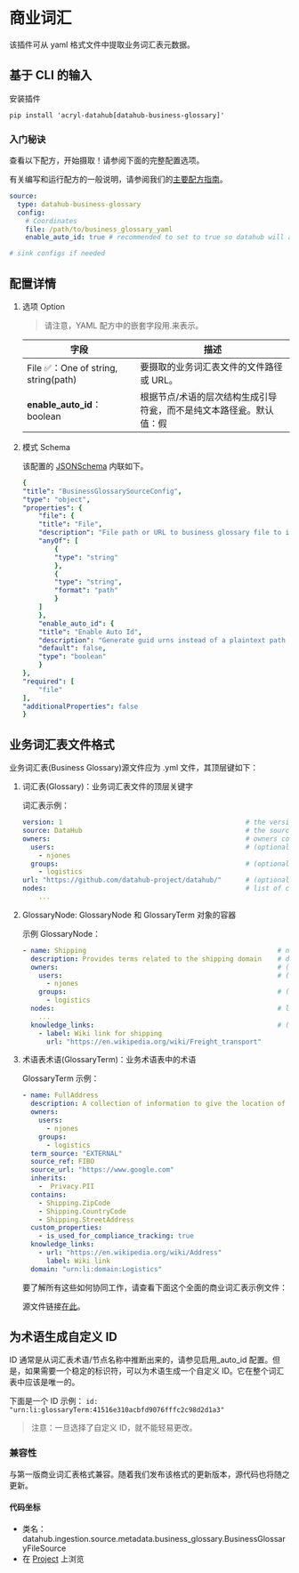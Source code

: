 # 商业词汇

该插件可从 yaml 格式文件中提取业务词汇表元数据。

## 基于 CLI 的输入

安装插件

`pip install 'acryl-datahub[datahub-business-glossary]'`

### 入门秘诀

查看以下配方，开始摄取！请参阅下面的完整配置选项。

有关编写和运行配方的一般说明，请参阅我们的[主要配方指南](../../metadata-ingestion/recipe_overview_zh.md)。

```yaml
source:
  type: datahub-business-glossary
  config:
    # Coordinates
    file: /path/to/business_glossary_yaml
    enable_auto_id: true # recommended to set to true so datahub will auto-generate guids from your term names

# sink configs if needed
```

## 配置详情

1. 选项 Option

    > 请注意，YAML 配方中的嵌套字段用.来表示。

    |字段|描述|
    |-|-|
    |File ✅：One of string, string(path)|要摄取的业务词汇表文件的文件路径或 URL。|
    |**enable_auto_id**：boolean|根据节点/术语的层次结构生成引导符瓮，而不是纯文本路径瓮。默认值：假|

2. 模式 Schema

    该配置的 [JSONSchema](https://json-schema.org/) 内联如下。

    ```yaml
    {
    "title": "BusinessGlossarySourceConfig",
    "type": "object",
    "properties": {
        "file": {
        "title": "File",
        "description": "File path or URL to business glossary file to ingest.",
        "anyOf": [
            {
            "type": "string"
            },
            {
            "type": "string",
            "format": "path"
            }
        ]
        },
        "enable_auto_id": {
        "title": "Enable Auto Id",
        "description": "Generate guid urns instead of a plaintext path urn with the node/term's hierarchy.",
        "default": false,
        "type": "boolean"
        }
    },
    "required": [
        "file"
    ],
    "additionalProperties": false
    }
    ```

## 业务词汇表文件格式

业务词汇表(Business Glossary)源文件应为 .yml 文件，其顶层键如下：

1. 词汇表(Glossary)：业务词汇表文件的顶层关键字

    词汇表示例：

    ```yml
    version: 1                                              # the version of business glossary file config the config conforms to. Currently the only version released is `1`.
    source: DataHub                                         # the source format of the terms. Currently only supports `DataHub`
    owners:                                                 # owners contains two nested fields
      users:                                                # (optional) a list of user IDs
        - njones
      groups:                                               # (optional) a list of group IDs
        - logistics
    url: "https://github.com/datahub-project/datahub/"      # (optional) external url pointing to where the glossary is defined externally, if applicable
    nodes:                                                  # list of child **GlossaryNode** objects. See **GlossaryNode** section below
        ...
    ```

2. GlossaryNode: GlossaryNode 和 GlossaryTerm 对象的容器

    示例 GlossaryNode：

    ```yml
    - name: Shipping                                                # name of the node
      description: Provides terms related to the shipping domain    # description of the node
      owners:                                                       # (optional) owners contains 2 nested fields
        users:                                                      # (optional) a list of user IDs
          - njones
        groups:                                                     # (optional) a  list of group IDs
          - logistics
      nodes:                                                        # list of child **GlossaryNode** objects
        ...
      knowledge_links:                                              # (optional) list of **KnowledgeCard** objects
        - label: Wiki link for shipping
          url: "https://en.wikipedia.org/wiki/Freight_transport"
    ```

3. 术语表术语(GlossaryTerm)：业务术语表中的术语

    GlossaryTerm 示例：

    ```yml
    - name: FullAddress                                                          # name of the term
      description: A collection of information to give the location of a building or plot of land.    # description of the term
      owners:                                                                   # (optional) owners contains 2 nested fields
        users:                                                                  # (optional) a list of user IDs
          - njones
        groups:                                                                 # (optional) a  list of group IDs
          - logistics
      term_source: "EXTERNAL"                                                   # one of `EXTERNAL` or `INTERNAL`. Whether the term is coming from an external glossary or one defined in your organization.
      source_ref: FIBO                                                          # (optional) if external, what is the name of the source the glossary term is coming from?
      source_url: "https://www.google.com"                                      # (optional) if external, what is the url of the source definition?
      inherits:                                                                 # (optional) list of **GlossaryTerm** that this term inherits from
        -  Privacy.PII
      contains:                                                                 # (optional) a list of **GlossaryTerm** that this term contains
        - Shipping.ZipCode
        - Shipping.CountryCode
        - Shipping.StreetAddress
      custom_properties:                                                        # (optional) a map of key/value pairs of arbitrary custom properties
        - is_used_for_compliance_tracking: true
      knowledge_links:                                                          # (optional) a list of **KnowledgeCard** related to this term. These appear as links on the glossary node's page
        - url: "https://en.wikipedia.org/wiki/Address"
          label: Wiki link
      domain: "urn:li:domain:Logistics"                                            # (optional) domain name or domain urn
    ```

    要了解所有这些如何协同工作，请查看下面这个全面的商业词汇表示例文件：

    源文件链接[在此](../../metadata-ingestion/examples/bootstrap_data/business_glossary.yml)。

## 为术语生成自定义 ID

ID 通常是从词汇表术语/节点名称中推断出来的，请参见启用_auto_id 配置。但是，如果需要一个稳定的标识符，可以为术语生成一个自定义 ID。它在整个词汇表中应该是唯一的。

下面是一个 ID 示例： `id: "urn:li:glossaryTerm:41516e310acbfd9076fffc2c98d2d1a3"`

> 注意：一旦选择了自定义 ID，就不能轻易更改。

### 兼容性

与第一版商业词汇表格式兼容。随着我们发布该格式的更新版本，源代码也将随之更新。

#### 代码坐标

- 类名：datahub.ingestion.source.metadata.business_glossary.BusinessGlossaryFileSource
- 在 [Project](../../metadata-ingestion/src/datahub/ingestion/source/metadata/business_glossary.py) 上浏览
